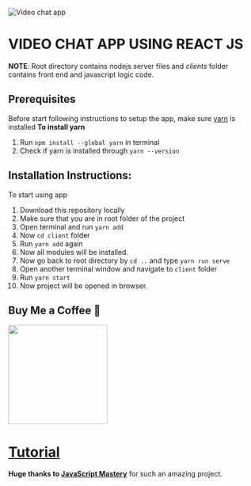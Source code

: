 ![Video chat app](https://camo.githubusercontent.com/7a6c8bcb2dd9454368d291963ae8506126e762a854b2878f0115db14f5194181/68747470733a2f2f692e6962622e636f2f37575a524c44312f3132322e6a7067)

# VIDEO CHAT APP USING REACT JS
**NOTE**: Root directory contains nodejs server files and *clients* folder contains front end and javascript logic code.

## Prerequisites
Before start following instructions to setup the app, make sure [yarn](https://classic.yarnpkg.com/lang/en/docs/install) is installed
**To install yarn**
1. Run `npm install --global yarn` in terminal
2. Check if yarn is installed through `yarn --version`

## Installation Instructions:
To start using app

1. Download this repository locally
2. Make sure that you are in root folder of the project
3. Open terminal and run `yarn add`
4. Now `cd client` folder
5. Run `yarn add` again
6. Now all modules will be installed.
7. Now go back to root directory by `cd ..` and type `yarn run serve`
8. Open another terminal window and navigate to `client` folder
9. Run `yarn start`
10. Now project will be opened in browser.

## Buy Me a Coffee 🍺

[<img src="https://img.shields.io/badge/Buy_Me_A_Coffee-FFDD00?style=for-the-badge&logo=buy-me-a-coffee&logoColor=black" width="200" />](https://www.buymeacoffee.com/sanidhy "Buy me a Coffee")

# [Tutorial](https://www.youtube.com/watch?v=oxFr7we3LC8)
**Huge thanks to [JavaScript Mastery](https://www.youtube.com/c/javascriptmastery)** for such an amazing project.
